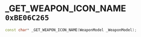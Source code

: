 # _GET_WEAPON_ICON_NAME `0xBE06C265`

```cpp
const char* _GET_WEAPON_ICON_NAME(WeaponModel _WeaponModel);
```